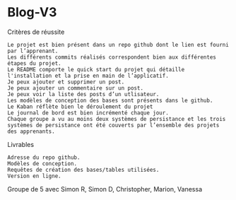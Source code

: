 # Blog-V3

Critères de réussite

    Le projet est bien présent dans un repo github dont le lien est fourni par l’apprenant.
    Les différents commits réalisés correspondent bien aux différentes étapes du projet.
    Le README comporte le quick start du projet qui détaille l'installation et la prise en main de l’applicatif.
    Je peux ajouter et supprimer un post.
    Je peux ajouter un commentaire sur un post.
    Je peux voir la liste des posts d’un utlisateur.
    Les modèles de conception des bases sont présents dans le github.
    Le Kaban réflète bien le déroulement du projet
    Le journal de bord est bien incrémenté chaque jour.
    Chaque groupe a vu au moins deux systèmes de persistance et les trois systèmes de persistance ont été couverts par l’ensemble des projets des apprenants.

Livrables

    Adresse du repo github.
    Modèles de conception.
    Requêtes de création des bases/tables utilisées.
    Version en ligne.

Groupe de 5 avec Simon R, Simon D, Christopher, Marion, Vanessa